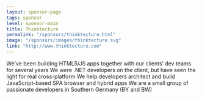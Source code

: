 ```yaml
---
layout: sponsor-page
tags: sponsor
level: sponsor-main
title: Thinktecture
permalink: "/sponsors/thinktecture.html"
image: "/sponsors/images/thinktecture.svg"
link: "http://www.thinktecture.com"
---
```


We’ve been building HTML5/JS apps together with our clients’ dev teams for several years
We were .NET developers on the client, but have seen the light for real cross-platform
We help developers architect and build JavaScript-based SPA browser and hybrid apps
We are a small group of passionate developers in Southern Germany (BY and BW)